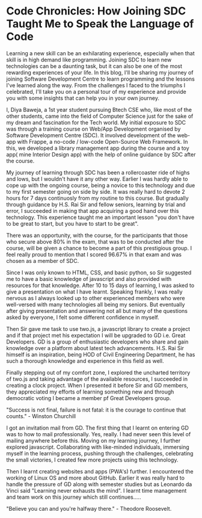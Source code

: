 # Code Chronicles: How Joining SDC Taught Me to Speak the Language of Code

Learning a new skill can be an exhilarating experience, especially when that skill is in high demand like programming. Joining SDC to learn new technologies can be a daunting task, but it can also be one of the most rewarding experiences of your life. In this blog, I'll be sharing my journey of joining Software Development Centre to learn programming and the lessons I've learned along the way. From the challenges I faced to the triumphs I celebrated, I'll take you on a personal tour of my experience and provide you with some insights that can help you in your own journey.

I, Diya Baweja, a 1st year student pursuing Btech CSE who, like most of the other students, came into the field of Computer Science just for the sake of my dream and fascination for the Tech world. My initial exposure to SDC was through a training course on Web/App Development organised by Software Development Centre (SDC). It involved development of the web-app with Frappe, a no-code / low-code Open-Source Web Framework. In this, we developed a library management app during the course and a toy app( mine Interior Design app) with the help of online guidance by SDC after the course. 

My journey of learning through SDC has been a rollercoaster ride of highs and lows, but I wouldn't have it any other way. Earlier I was hardly able to cope up with the ongoing course, being a novice to this technology and due to my first semester going on side by side. It was really hard to devote 2 hours for 7 days continuosly from my routine to this course. But gradually through guidance by H.S. Rai Sir and fellow seniors, learning by trial and error, I succeeded in making that app acquiring a good hand over this technology. This experience taught me an important lesson "you don't have to be great to start, but you have to start to be great". 

There was an opportunity, with the course, for the participants that those who secure above 80% in the exam, that was to be conducted after the course, will be given a chance to become a part of this prestigious group. I feel really proud to mention that I scored 96.67% in that exam and was chosen as a member of SDC.

Since I was only known to HTML, CSS, and basic python, so Sir suggested me to have a basic knowledge of javascript and also provided with resources for that knowledge. After 10 to 15 days of learning, I was asked to give a presentation on what I have learnt. Speaking frankly, I was really nervous as I always looked up to other experienced members who were well-versed with many technologies all being my seniors. But eventually after giving presentation and answering not all but many of the questions asked by everyone, I felt some different confidence in myself.

Then Sir gave me task to use two.js, a javascript library to create a project and if that project met his expectation I will be upgraded to GD i.e. Great Developers. GD is a group of enthusiastic developers who share and gain knowledge over a platform about latest tech advancements. H.S. Rai Sir himself is an inspiration, being HOD of Civil Engineering Department, he has such a thorough knowledge and experience in this field as well.

Finally stepping out of my comfort zone, I explored the uncharted territory of two.js and taking advantage of the available resources, I succeeded in creating a clock project. When I presented it before Sir and GD members, they appreciated my efforts of learning something new and through democratic voting I became a member pf Great Developers group.

"Success is not final, failure is not fatal: it is the courage to continue that counts." - Winston Churchill

I got an invitation mail from GD. The first thing that I learnt on entering GD was to how to mail professionally. Yes, really. I had never seen this level of mailing anywhere before this. Moving on my learning journey, I further explored javascript. Collaborating with like-minded individuals, immersing myself in the learning process, pushing through the challenges, celebrating the small victories, I created few more projects using this technology.

Then I learnt creating websites and apps (PWA's) further. I encountered the working of Linux OS and more about GitHub. Earlier it was really hard to handle the pressure of GD along with semester studies but as Leonardo da Vinci said "Learning never exhausts the mind". I learnt time management and team work on this journey which still continues..... 

"Believe you can and you're halfway there." - Theodore Roosevelt.
